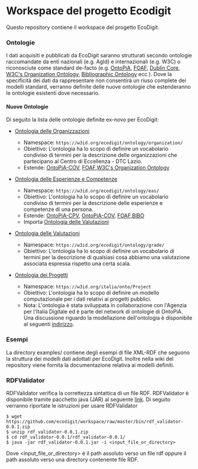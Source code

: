# Workspace del progetto Ecodigit

Questo repository contiene il workspace del progetto EcoDigit.

### Ontologie

I dati acquisiti e pubblicati da EcoDigit saranno strutturati secondo ontologie raccomandate da enti nazionali (e.g. AgId) e internazionali (e.g. W3C) o riconosciute come standard de-facto (e.g. [OntoPiA](https://github.com/italia/daf-ontologie-vocabolari-controllati/), [FOAF](http://xmlns.com/foaf/spec/), [Dublin Core](http://www.dublincore.org/specifications/dublin-core/dcmi-terms/), [W3C's Organization Ontology](https://www.w3.org/TR/vocab-org/), [Bibliographic Ontology](http://bibliontology.com/) ecc.).
Dove la specificità dei dati da rappresentare non consentirà un riuso complete dei modelli standard, verranno definite delle nuove ontologie che estenderanno le ontologie esistenti dove necessario.

#### Nuove Ontologie
Di seguito la lista delle ontologie definite ex-novo per EcoDigit:

- [Ontologia delle Organizzazioni](https://w3id.org/ecodigit/ontology/organization) 
  - Namespace: `https://w3id.org/ecodigit/ontology/organization/`
  - Obiettivo: L'ontologia ha lo scopo di definire un vocabolario condiviso di termini per la descrizione delle organizzazioni che partecipano al Centro di Eccellenza - DTC Lazio.
  - Estende: [OntoPiA-COV](https://w3id.org/italia/onto/COV), [FOAF](http://xmlns.com/foaf/spec/),[W3C's Organization Ontology](https://www.w3.org/TR/vocab-org/) 

- [Ontologia delle Esperienze e Competenze](https://w3id.org/ecodigit/ontology/eas) 
  - Namespace: `https://w3id.org/ecodigit/ontology/eas/`
  - Obiettivo: L'ontologia ha lo scopo di definire un vocabolario condiviso di termini per la descrizione delle esperienze e competenze di una persona.
  - Estende: [OntoPiA-CPV](https://w3id.org/italia/onto/CPV), [OntoPiA-COV](https://w3id.org/italia/onto/COV), [FOAF](http://xmlns.com/foaf/spec/),[BIBO](http://purl.org/ontology/bibo/) 
  - Importa [Ontologia delle Valutazioni](https://w3id.org/ecodigit/ontology/grade) 

- [Ontologia delle Valutazioni](https://w3id.org/ecodigit/ontology/grade) 
	- Namespace: `https://w3id.org/ecodigit/ontology/grade/`
	- Obiettivo: L'ontologia ha lo scopo di definire un vocabolario di termini per la descrizione di qualsiasi cosa abbiamo una valutazione associata espressa rispetto una certa scala.
	
- [Ontologia dei Progetti](https://w3id.org/italia/onto/Project)
	- Namespace: `https://w3id.org/italia/onto/Project`
	- Obiettivo: L'ontologia ha lo scopo di definire un modello computazionale per i dati relativi ai progetti pubblici.
	- Nota: L'ontologia è stata sviluppata in collaborazione con l'Agenzia per l'Italia Digitale ed è parte del network di ontologie di OntoPiA. Una discussione riguardo la modellazione dell'ontologia è disponibile al seguenti [indirizzo](https://github.com/italia/daf-ontologie-vocabolari-controllati/issues/59).
	



### Esempi

La directory examples/ contiene degli esempi di file XML-RDF che seguono la struttura dei modelli dati adottati per EcoDigit.
Inoltre nella wiki del repository viene fornita la documentazione relativa ai modelli definiti.


### RDFValidator

RDFValidator verifica la correttezza sintattica di un file RDF.
RDFValidator è disponibile tramite pacchetto java (JAR) al seguente [link](https://github.com/ecodigit/workspace/raw/master/bin/rdf_validator-0.0.1.zip).
Di seguito verranno riportate le istruzioni per usare RDFValidator
```
$ wget https://github.com/ecodigit/workspace/raw/master/bin/rdf_validator-0.0.1.zip
$ unzip rdf_validator-0.0.1.zip
$ cd rdf_validator-0.0.1/rdf_validator-0.0.1/
$ java -jar rdf_validator-0.0.1.jar -i <input_file_or_directory>
```
Dove <input_file_or_directory> è il path assoluto verso un file rdf oppure il path assoluto verso una directory contenente file RDF.
